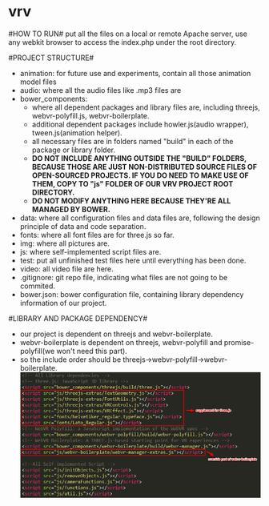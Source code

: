 # vrv
#HOW TO RUN#
put all the files on a local or remote Apache server, use any webkit browser to access the index.php under the root directory.

#PROJECT STRUCTURE#
- animation: for future use and experiments, contain all those animation model files
- audio: where all the audio files like .mp3 files are
- bower_components: 
  - where all dependent packages and library files are, including threejs, webvr-polyfill.js, webvr-boilerplate.
  - additional dependent packages include howler.js(audio wrapper), tween.js(animation helper).
  - all necessary files are in folders named "build" in each of the package or library folder.
  - **DO NOT INCLUDE ANYTHING OUTSIDE THE "BUILD" FOLDERS, BECAUSE THOSE ARE JUST NON-DISTRIBUTED SOURCE FILES OF OPEN-SOURCED PROJECTS. IF YOU DO NEED TO MAKE USE OF THEM, COPY TO "js" FOLDER OF OUR VRV PROJECT ROOT DIRECTORY.**
  - **DO NOT MODIFY ANYTHING HERE BECAUSE THEY'RE ALL MANAGED BY BOWER.**
- data: where all configuration files and data files are, following the design principle of data and code separation.
- fonts: where all font files are for three.js so far.
- img: where all pictures are.
- js: where self-implemented script files are.
- test: put all unfinished test files here until everything has been done.
- video: all video file are here.
- .gitignore: git repo file, indicating what files are not going to be commited.
- bower.json: bower configuration file, containing library dependency information of our project.

#LIBRARY AND PACKAGE DEPENDENCY#
- our project is dependent on threejs and webvr-boilerplate.
- webvr-boilerplate is dependent on threejs, webvr-polyfill and promise-polyfill(we won't need this part).
- so the include order should be threejs->webvr-polyfill->webvr-boilerplate.
![include header](img/others/readme.png)
